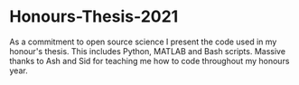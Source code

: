 # Honours-Thesis-2021
As a commitment to open source science I present the code used in my honour's thesis. This includes Python, MATLAB and Bash scripts. Massive thanks to Ash and Sid for teaching me how to code throughout my honours year.

